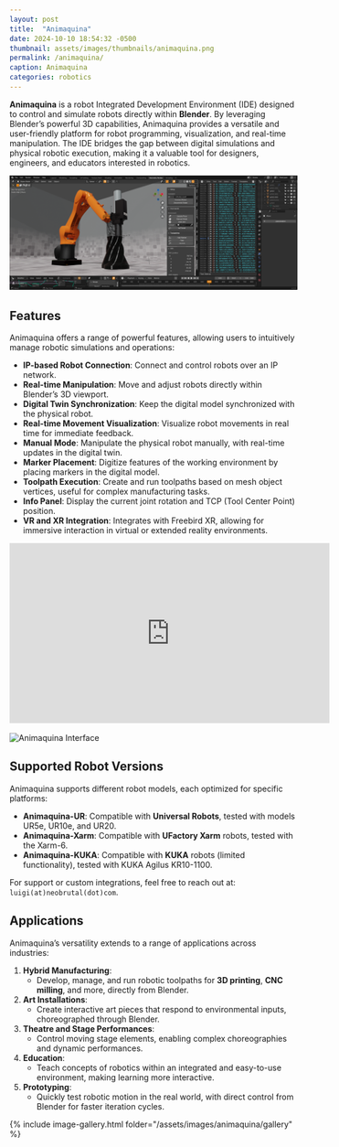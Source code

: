 ```yaml
---
layout: post
title:  "Animaquina"
date: 2024-10-10 18:54:32 -0500
thumbnail: assets/images/thumbnails/animaquina.png
permalink: /animaquina/
caption: Animaquina
categories: robotics
---
```

**Animaquina** is a robot Integrated Development Environment (IDE) designed to control and simulate robots directly within **Blender**. By leveraging Blender’s powerful 3D capabilities, Animaquina provides a versatile and user-friendly platform for robot programming, visualization, and real-time manipulation. The IDE bridges the gap between digital simulations and physical robotic execution, making it a valuable tool for designers, engineers, and educators interested in robotics.

![Animaquina Interface](/assets/images/animaquina/animaquina-interface.png)

## Features

Animaquina offers a range of powerful features, allowing users to intuitively manage robotic simulations and operations:

- **IP-based Robot Connection**: Connect and control robots over an IP network.
- **Real-time Manipulation**: Move and adjust robots directly within Blender’s 3D viewport.
- **Digital Twin Synchronization**: Keep the digital model synchronized with the physical robot.
- **Real-time Movement Visualization**: Visualize robot movements in real time for immediate feedback.
- **Manual Mode**: Manipulate the physical robot manually, with real-time updates in the digital twin.
- **Marker Placement**: Digitize features of the working environment by placing markers in the digital model.
- **Toolpath Execution**: Create and run toolpaths based on mesh object vertices, useful for complex manufacturing tasks.
- **Info Panel**: Display the current joint rotation and TCP (Tool Center Point) position.
- **VR and XR Integration**: Integrates with Freebird XR, allowing for immersive interaction in virtual or extended reality environments.

<iframe width="560" height="315" src="https://www.youtube.com/embed/S1i2mHIK08o?si=LCQzuXLILKbIRFf-" title="YouTube video player" frameborder="0" allow="accelerometer; autoplay; clipboard-write; encrypted-media; gyroscope; picture-in-picture; web-share" referrerpolicy="strict-origin-when-cross-origin" allowfullscreen></iframe> 

![Animaquina Interface](/assets/images/animaquina/animaquina-real-time-robotics.gif)
## Supported Robot Versions

Animaquina supports different robot models, each optimized for specific platforms:

- **Animaquina-UR**: Compatible with **Universal Robots**, tested with models UR5e, UR10e, and UR20.
- **Animaquina-Xarm**: Compatible with **UFactory Xarm** robots, tested with the Xarm-6.
- **Animaquina-KUKA**: Compatible with **KUKA** robots (limited functionality), tested with KUKA Agilus KR10-1100.

For support or custom integrations, feel free to reach out at: `luigi(at)neobrutal(dot)com`.

## Applications

Animaquina’s versatility extends to a range of applications across industries:

1. **Hybrid Manufacturing**: 
    - Develop, manage, and run robotic toolpaths for **3D printing**, **CNC milling**, and more, directly from Blender.
2. **Art Installations**: 
    - Create interactive art pieces that respond to environmental inputs, choreographed through Blender.
3. **Theatre and Stage Performances**: 
    - Control moving stage elements, enabling complex choreographies and dynamic performances.
4. **Education**: 
    - Teach concepts of robotics within an integrated and easy-to-use environment, making learning more interactive.
5. **Prototyping**: 
    - Quickly test robotic motion in the real world, with direct control from Blender for faster iteration cycles.

    
{% include image-gallery.html folder="/assets/images/animaquina/gallery" %}